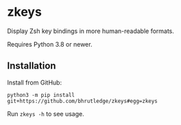 # zkeys

Display Zsh key bindings in more human-readable formats.

Requires Python 3.8 or newer.

## Installation

Install from GitHub:

```
python3 -m pip install git+https://github.com/bhrutledge/zkeys#egg=zkeys
```

Run `zkeys -h` to see usage.
